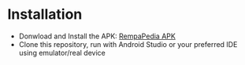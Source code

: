 # Installation
* Donwload and Install the APK: [RempaPedia APK](https://drive.google.com/file/d/13L561EyHf-awEdm7BIAslmPVG2abfBn3/view?usp=sharing)
* Clone this repository, run with Android Studio or your preferred IDE using emulator/real device
